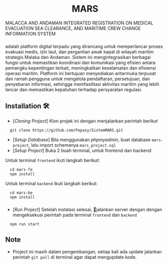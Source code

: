 <h1 align="center">MARS</h1>






MALACCA AND ANDAMAN INTEGRATED REGISTRATION ON MEDICAL EVACUATION SEA CLEARANCE, AND MARITIME CREW CHANGE INFORMATION SYSTEM
###

adalah platform digital terpadu yang dirancang untuk memperlancar proses evakuasi medis, izin laut, dan pergantian awak kapal di wilayah maritim strategis Malaka dan Andaman. Sistem ini mengintegrasikan berbagai fungsi untuk memastikan koordinasi dan komunikasi yang efisien antara pemangku kepentingan terkait, meningkatkan keselamatan dan efisiensi operasi maritim. Platform ini bertujuan menyediakan antarmuka terpusat dan ramah pengguna untuk mengelola pendaftaran, persetujuan, dan penyebaran informasi, sehingga memfasilitasi aktivitas maritim yang lebih lancar dan memastikan kepatuhan terhadap persyaratan regulasi.

## Installation 🛠️

- [*Cloning Project*] Klon projek ini dengan menjalankan perintah berikut

```
  git clone https://github.com/Papazy/SistemMARS.git
```

- [*Setup Database*] Bila menggunakan *phpmyadmin*, buat database `mars-project`, lalu import schemanya `mars_project.sql`
- [*Setup Project*] Buka 2 buah terminal, untuk frontend dan backend

Untuk terminal `frontend` ikuti langkah berikut:
```
  cd mars-fe
  npm install
```

Untuk terminal `backend` ikuti langkah berikut:

```
  cd mars-be
  npm install
```
###
- [*Run Project*] Setelah instalasi selesai, 🚀jalankan server dengan dengan mengeksekusi perintah pada terminal `frontend` dan `backend`
```
  npm run start
```
## Note
- Project ini masih dalam pengembangan, setiap kali ada update jalankan perintah `git pull` di terminal agar dapat mengupdate kode.

